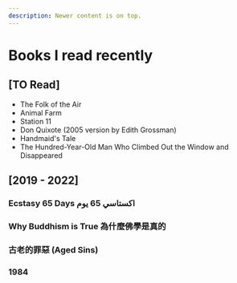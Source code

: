 ```yaml
---
description: Newer content is on top.
---
```


# Books I read recently

## \[TO Read]

* The Folk of the Air
* Animal Farm
* Station 11
* Don Quixote (2005 version by Edith Grossman)
* Handmaid's Tale
* The Hundred-Year-Old Man Who Climbed Out the Window and Disappeared



## \[2019 - 2022]

### Ecstasy 65 Days اكستاسي 65 يوم

### Why Buddhism is True 為什麼佛學是真的&#x20;

### 古老的罪惡 (Aged Sins)

### 1984
